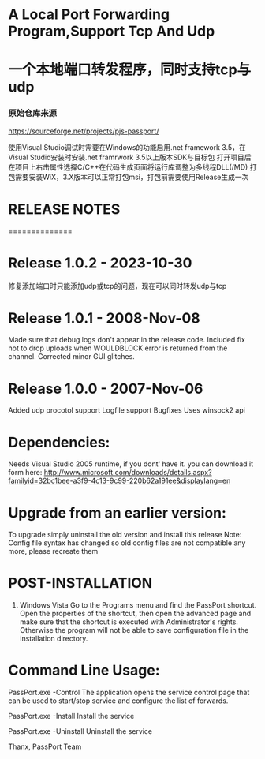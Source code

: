# A Local Port Forwarding Program,Support Tcp And Udp
# 一个本地端口转发程序，同时支持tcp与udp

### 原始仓库来源
https://sourceforge.net/projects/pjs-passport/

使用Visual Studio调试时需要在Windows的功能启用.net framework 3.5，在Visual Studio安装时安装.net framrwork 3.5以上版本SDK与目标包
打开项目后在项目上右击属性选择C/C++在代码生成页面将运行库调整为多线程DLL(/MD)
打包需要安装WiX，3.X版本可以正常打包msi，打包前需要使用Release生成一次

RELEASE NOTES
==============
==============

Release 1.0.2 - 2023-10-30
===========================
修复添加端口时只能添加udp或tcp的问题，现在可以同时转发udp与tcp


Release 1.0.1 - 2008-Nov-08
===========================
Made sure that debug logs don't appear in the release code.
Included fix not to drop uploads when WOULDBLOCK error is returned from the channel. 
Corrected minor GUI glitches.


Release 1.0.0 - 2007-Nov-06
===========================
Added udp procotol support
Logfile support
Bugfixes
Uses winsock2 api

Dependencies:
=============
Needs Visual Studio 2005 runtime, if you dont' have it. you can download it form here:
http://www.microsoft.com/downloads/details.aspx?familyid=32bc1bee-a3f9-4c13-9c99-220b62a191ee&displaylang=en


Upgrade from an earlier version:
================================
To upgrade simply uninstall the old version and install this release
Note: Config file syntax has changed so old config files are not compatible any more, please recreate them

POST-INSTALLATION
=================

1. Windows Vista
Go to the Programs menu and find the PassPort shortcut. Open the properties of the 
shortcut, then open the advanced page and make sure that the shortcut is executed
with Administrator's rights. Otherwise the program will not be able to save 
configuration file in the installation directory. 

Command Line Usage:
===================
PassPort.exe -Control
	The application opens the service control
	page that can be used to start/stop service and configure the list of forwards.
	
PassPort.exe -Install
	Install the service
	
PassPort.exe -Uninstall
	Uninstall the service

Thanx, PassPort Team

